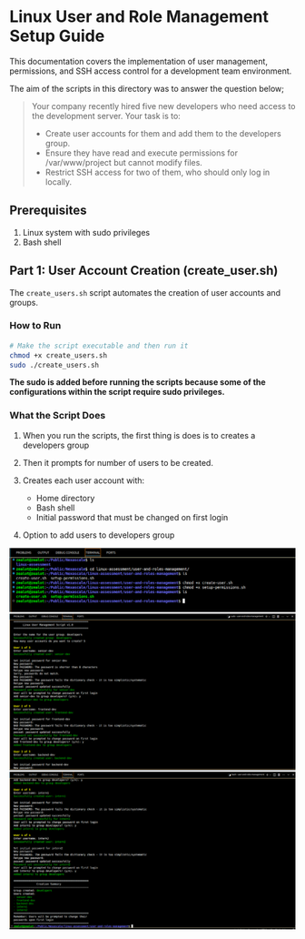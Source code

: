 # Linux User and Role Management Setup Guide
This documentation covers the implementation of user management, permissions, and SSH access control for a development team environment.

The aim of the scripts in this directory was to answer the question below;

> Your company recently hired five new developers who need access to the development server. Your task is to:
> - Create user accounts for them and add them to the developers group.
> - Ensure they have read and execute permissions for /var/www/project but cannot modify files.
> - Restrict SSH access for two of them, who should only log in locally.

## Prerequisites
1. Linux system with sudo privileges
2. Bash shell

## Part 1: User Account Creation (create_user.sh)
The `create_users.sh` script automates the creation of user accounts and groups.

### How to Run
```sh
# Make the script executable and then run it
chmod +x create_users.sh
sudo ./create_users.sh
```
**The sudo is added before running the scripts because some of the configurations within the script require sudo privileges.**

### What the Script Does
1. When you run the scripts, the first thing is does is to creates a developers group
2. Then it prompts for number of users to be created. 
3. Creates each user account with:
    - Home directory
    - Bash shell
    - Initial password that must be changed on first login

4. Option to add users to developers group

![execute-scripts](./images/chmod.png)
![create-user-img](./images/chmod1.png)
![create0user-img](./images/chmod2.png)




